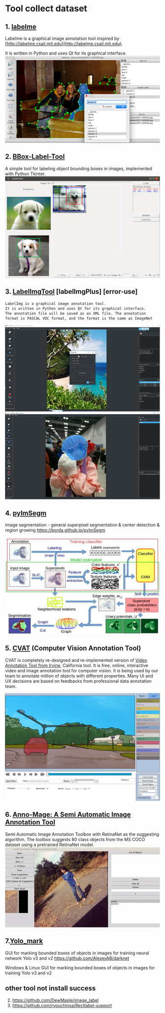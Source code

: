 # Tool collect dataset

## 1. [labelme]

Labelme is a graphical image annotation tool inspired by [http://labelme.csail.mit.edu](http://labelme.csail.mit.edu).

It is written in Python and uses Qt for its graphical interface.
![alt text][labelme-desc]

## 2. [BBox-Label-Tool]
A simple tool for labeling object bounding boxes in images, implemented with Python Tkinter.
![alt text][BBox-Label-Tool-img]

## 3. [LabelImgTool] [labelImgPlus] [error-use]

    LabelImg is a graphical image annotation tool.
    It is written in Python and uses Qt for its graphical interface.
    The annotation file will be saved as an XML file. The annotation format is PASCAL VOC format, and the format is the same as ImageNet

![alt text][LabelImgTool-img]
![alt text][LabelImgTool-img-2]

## 4. [pyImSegm]

Image segmentation - general superpixel segmentation & center detection & region growing https://borda.github.io/pyImSegm

![alt text][pyImSegm-img]

## 5. [CVAT] (Computer Vision Annotation Tool)

CVAT is completely re-designed and re-implemented version of [Video Annotation Tool from Irvine](http://carlvondrick.com/vatic/), California tool. It is free, online, interactive video and image annotation tool for computer vision. It is being used by our team to annotate million of objects with different properties. Many UI and UX decisions are based on feedbacks from professional data annotation team.

![alt text][CVAT-img]

## 6. [Anno-Mage: A Semi Automatic Image Annotation Tool][semi-auto-image-annotation-tool]

Semi Automatic Image Annotation Toolbox with RetinaNet as the suggesting algorithm. The toolbox suggests 80 class objects from the MS COCO dataset using a pretrained RetinaNet model.
![alt text][Semi-img]


## 7.[Yolo_mark]
GUI for marking bounded boxes of objects in images for training neural network Yolo v3 and v2 https://github.com/AlexeyAB/darknet

Windows & Linux GUI for marking bounded boxes of objects in images for training Yolo v3 and v2




## other tool not install success

2. https://github.com/DewMaple/image_label
3. https://github.com/ryouchinsa/Rectlabel-support


[CVAT]: https://github.com/opencv/cvat
[semi-auto-image-annotation-tool]: https://github.com/virajmavani/semi-auto-image-annotation-tool
[pyImSegm]: https://github.com/Borda/pyImSegm
[LabelImgTool]: https://github.com/lzx1413/LabelImgTool
[BBox-Label-Tool]: (https://github.com/puzzledqs/BBox-Label-Tool)
[labelme]: https://github.com/wkentaro/labelme
[Yolo_mark]: https://github.com/AlexeyAB/Yolo_mark

[CVAT-img]: img/cvat.jpg "CVAT"
[Semi-img]: img/demo.gif
[pyImSegm-img]: img/schema_slic-fts-clf-gc.jpg "pyImSegm"
[LabelImgTool-img]: img/setting_panel.jpg "LabelImgTool"
[LabelImgTool-img-2]: img/parse_label.jpg "LabelImgTool"
[BBox-Label-Tool-img]: img/BBox-Label-Tool-img.png "BBox-Label-Tool"

[labelme-desc]: img/labelme-annotation.jpg "LabelMe description"
